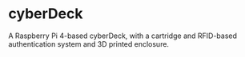 # cyberDeck
A Raspberry Pi 4-based cyberDeck, with a cartridge and RFID-based authentication system and 3D printed enclosure.
